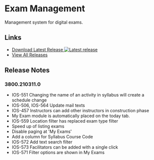 # Exam Management

Management system for digital exams.

## Links
- [Download Latest Release ![Latest release](https://img.shields.io/github/release/rijksuniversiteit-groningen/b2-ExamManagement.svg)](https://github.com/rijksuniversiteit-groningen/b2-ExamManagement/releases/latest)
- [View All Releases](https://github.com/rijksuniversiteit-groningen/b2-ExamManagement/releases)

## Release Notes

### 3800.210311.0
* IOS-551 Changing the name of an activity in syllabus will create a schedule change
* IOS-506, IOS-564 Update mail texts
* IOS-457 Instructors can add other instructors in construction phase
* My Exam module is automatically placed on the today tab.
* IOS-559 Location filter has replaced exam type filter
* Speed up of listing exams
* Disable paging at 'My Exams'
* Add a column for Syllabus Course Code
* IOS-572 Add text search filter
* IOS-573 Facilitators can be added with a single click
* IOS-571 Filter options are shown in My Exams